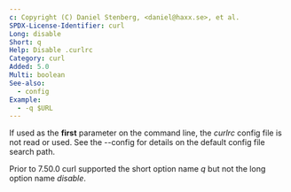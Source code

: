 ```yaml
---
c: Copyright (C) Daniel Stenberg, <daniel@haxx.se>, et al.
SPDX-License-Identifier: curl
Long: disable
Short: q
Help: Disable .curlrc
Category: curl
Added: 5.0
Multi: boolean
See-also:
  - config
Example:
  - -q $URL
---
```


If used as the **first** parameter on the command line, the *curlrc* config
file is not read or used. See the --config for details on the default config
file search path.

Prior to 7.50.0 curl supported the short option name *q* but not the long
option name *disable*.
